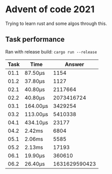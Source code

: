 # Advent of code 2021

Trying to learn rust and some algos through this.

## Task performance
Ran with release build: `cargo run --release`

| Task  | Time          | Answer
|-------|---------------|---------------
| 01.1  | 87.50µs       | 1154
| 01.2  | 37.80µs       | 1127
| 02.1  | 40.80µs       | 2117664
| 02.2  | 40.80µs       | 2073416724
| 03.1  | 164.00µs      | 3429254
| 03.2  | 113.00µs      | 5410338
| 04.1  | 434.10µs      | 23177
| 04.2  | 2.42ms        | 6804
| 05.1  | 2.06ms        | 5585
| 05.2  | 2.13ms        | 17193
| 06.1  | 19.90µs       | 360610
| 06.2  | 26.40µs       | 1631629590423